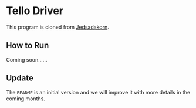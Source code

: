 # Tello Driver
This program is cloned from [Jedsadakorn](https://github.com/surfii3z/tello_driver).

## How to Run
Coming soon......

## Update
The `README` is an initial version and we will improve it with more details in the coming months.
